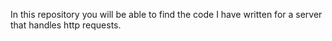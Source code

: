 In this repository you will be able to find the code I have written for a server that handles http requests.
